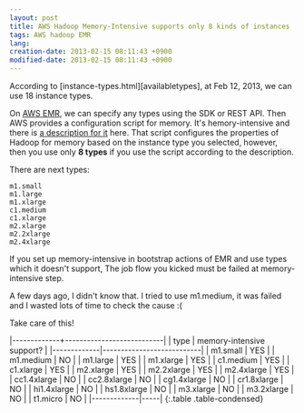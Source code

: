 ```yaml
---
layout: post
title: AWS Hadoop Memory-Intensive supports only 8 kinds of instances
tags: AWS hadoop EMR
lang: 
creation-date: 2013-02-15 08:11:43 +0900
modified-date: 2013-02-15 08:11:43 +0900
---
```


According to [instance-types.html][availabletypes],
at Feb 12, 2013, we can use 18 instance types.

On [AWS EMR][EMR], we can specify any types using the SDK or REST API.
Then AWS provides a configuration script for memory.
It's hemory-intensive and there is [a description for it][memoryintensive] here.
That script configures the properties of Hadoop for memory based on the instance type you selected,
however, then you use only **8 types** if you use the script according to the description.

There are next types:

    m1.small
    m1.large
    m1.xlarge
    c1.medium
    c1.xlarge
    m2.xlarge
    m2.2xlarge
    m2.4xlarge

If you set up memory-intensive in bootstrap actions of EMR and use types which it doesn't support,
The job flow you kicked must be failed at memory-intensive step.

A few days ago, I didn't know that. I tried to use m1.medium,
it was failed and I wasted lots of time to check the cause :(

Take care of this!

|-------------+---------------------------|
| type        | memory-intensive support? |
|-------------|---------------------------|
| m1.small    | YES |
| m1.medium   | NO  |
| m1.large    | YES |
| m1.xlarge   | YES |
| c1.medium   | YES |
| c1.xlarge   | YES |
| m2.xlarge   | YES |
| m2.2xlarge  | YES |
| m2.4xlarge  | YES |
| cc1.4xlarge | NO  |
| cc2.8xlarge | NO  |
| cg1.4xlarge | NO  |
| cr1.8xlarge | NO  |
| hi1.4xlarge | NO  |
| hs1.8xlarge | NO  |
| m3.xlarge   | NO  |
| m3.2xlarge  | NO  |
| t1.micro    | NO  |
|-------------|-----|
{:.table .table-condensed}

  [availabetypes]: http://docs.aws.amazon.com/AWSEC2/latest/UserGuide/instance-types.html#AvailableInstanceTypes
  [memoryintensive]: http://docs.aws.amazon.com/ElasticMapReduce/latest/DeveloperGuide/HadoopMemoryIntensive.html
  [EMR]: http://aws.amazon.com/jp/elasticmapreduce/

